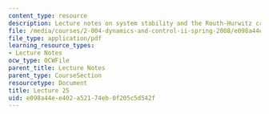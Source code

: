 ```yaml
---
content_type: resource
description: Lecture notes on system stability and the Routh-Hurwitz criterion.
file: /media/courses/2-004-dynamics-and-control-ii-spring-2008/e098a44ee402a52174eb0f205c5d542f_lecture_25.pdf
file_type: application/pdf
learning_resource_types:
- Lecture Notes
ocw_type: OCWFile
parent_title: Lecture Notes
parent_type: CourseSection
resourcetype: Document
title: Lecture 25
uid: e098a44e-e402-a521-74eb-0f205c5d542f
---
```

